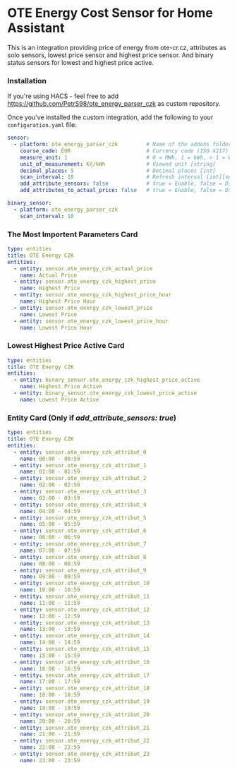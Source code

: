 # OTE Energy Cost Sensor for Home Assistant

This is an integration providing price of energy from ote-cr.cz, attributes as solo sensors, lowest price sensor and highest price sensor.
And binary status sensors for lowest and highest price active.

### Installation

If you're using HACS - feel free to add https://github.com/PetrS98/ote_energy_parser_czk as custom repository.

Once you've installed the custom integration, add the following to your `configuration.yaml` file:

```yaml
sensor:
  - platform: ote_energy_parser_czk         # Name of the addons folder
    course_code: EUR                        # Currency code (ISO 4217) to be converted to CZK [string]
    measure_unit: 1                         # 0 = MWh, 1 = kWh, > 1 = Wh [int]
    unit_of_measurement: Kč/kWh             # Viewed unit [string]
    decimal_places: 5                       # Decimal places [int]
    scan_interval: 10                       # Refresh interval [int][sec]
    add_attribute_sensors: false            # true = Enable, false = Disable
    add_attributes_to_actual_price: false   # true = Enable, false = Disable

binary_sensor:
  - platform: ote_energy_parser_czk
    scan_interval: 10
```
### The Most Importent Parameters Card

```yaml
type: entities
title: OTE Energy CZK
entities:
  - entity: sensor.ote_energy_czk_actual_price
    name: Actual Price
  - entity: sensor.ote_energy_czk_highest_price
    name: Highest Price
  - entity: sensor.ote_energy_czk_highest_price_hour
    name: Highest Price Hour
  - entity: sensor.ote_energy_czk_lowest_price
    name: Lowest Price
  - entity: sensor.ote_energy_czk_lowest_price_hour
    name: Lowest Price Hour

```

### Lowest Highest Price Active Card

```yaml
type: entities
title: OTE Energy CZK
entities:
  - entity: binary_sensor.ote_energy_czk_highest_price_active
    name: Highest Price Active
  - entity: binary_sensor.ote_energy_czk_lowest_price_active
    name: Lowest Price Active

```

### Entity Card (Only if _add_attribute_sensors: true_)

```yaml
type: entities
title: OTE Energy CZK
entities:
  - entity: sensor.ote_energy_czk_attribut_0
    name: 00:00 - 00:59
  - entity: sensor.ote_energy_czk_attribut_1
    name: 01:00 - 01:59
  - entity: sensor.ote_energy_czk_attribut_2
    name: 02:00 - 02:59
  - entity: sensor.ote_energy_czk_attribut_3
    name: 03:00 - 03:59
  - entity: sensor.ote_energy_czk_attribut_4
    name: 04:00 - 04:59
  - entity: sensor.ote_energy_czk_attribut_5
    name: 05:00 - 05:59
  - entity: sensor.ote_energy_czk_attribut_6
    name: 06:00 - 06:59
  - entity: sensor.ote_energy_czk_attribut_7
    name: 07:00 - 07:59
  - entity: sensor.ote_energy_czk_attribut_8
    name: 08:00 - 08:59
  - entity: sensor.ote_energy_czk_attribut_9
    name: 09:00 - 09:59
  - entity: sensor.ote_energy_czk_attribut_10
    name: 10:00 - 10:59
  - entity: sensor.ote_energy_czk_attribut_11
    name: 11:00 - 11:59
  - entity: sensor.ote_energy_czk_attribut_12
    name: 12:00 - 12:59
  - entity: sensor.ote_energy_czk_attribut_13
    name: 13:00 - 13:59
  - entity: sensor.ote_energy_czk_attribut_14
    name: 14:00 - 14:59
  - entity: sensor.ote_energy_czk_attribut_15
    name: 15:00 - 15:59
  - entity: sensor.ote_energy_czk_attribut_16
    name: 16:00 - 16:59
  - entity: sensor.ote_energy_czk_attribut_17
    name: 17:00 - 17:59
  - entity: sensor.ote_energy_czk_attribut_18
    name: 18:00 - 18:59
  - entity: sensor.ote_energy_czk_attribut_19
    name: 19:00 - 19:59
  - entity: sensor.ote_energy_czk_attribut_20
    name: 20:00 - 20:59
  - entity: sensor.ote_energy_czk_attribut_21
    name: 21:00 - 21:59
  - entity: sensor.ote_energy_czk_attribut_22
    name: 22:00 - 22:59
  - entity: sensor.ote_energy_czk_attribut_23
    name: 23:00 - 23:59
```
